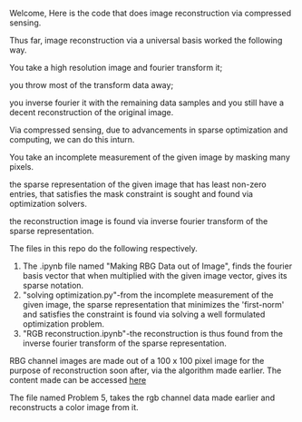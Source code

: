 Welcome, Here is the code that does image reconstruction via compressed sensing.

Thus far, image reconstruction via  a universal basis worked the following way.

You take a high resolution image and fourier transform it; 

you throw most of the transform data away;

you inverse fourier it with the remaining data samples and you still have a decent reconstruction of the original image.

Via compressed sensing, due to advancements in sparse optimization and computing, we can do this inturn.

You take an incomplete measurement of the given image by masking many pixels.

the sparse representation of the given image that has least non-zero entries, that satisfies the mask constraint is sought and found via optimization solvers.

the reconstruction image is found via inverse fourier transform of the sparse representation.

The files in this repo do the following respectively.

1. The .ipynb file named "Making RBG Data out of Image", finds the fourier basis vector that when multiplied with the given image vector, gives its sparse notation.
2. "solving optimization.py"-from the incomplete measurement of the given image, the sparse representation that minimizes the 'first-norm' and satisfies the constraint is found via solving a well formulated optimization problem.
3. "RGB reconstruction.ipynb"-the reconstruction is thus found from the inverse fourier transform of the sparse representation.


RBG channel images are made out of a 100 x 100 pixel image for the purpose of reconstruction soon after, via the algorithm made earlier.
The content made can be accessed [here](https://drive.google.com/drive/u/1/folders/1sETCN0vasFGGWXO63an9JtbTjfZRZzgF)

The file named Problem 5, takes the rgb channel data made earlier and reconstructs a color image from it.
